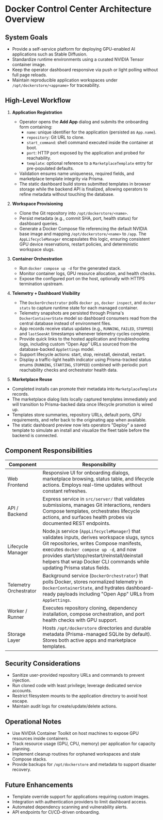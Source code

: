# Docker Control Center Architecture Overview

## System Goals
- Provide a self-service platform for deploying GPU-enabled AI applications such as Stable Diffusion.
- Standardize runtime environments using a curated NVIDIA Tensor container image.
- Keep the operator dashboard responsive via push or light polling without full page reloads.
- Maintain reproducible application workspaces under `/opt/dockerstore/<appname>` for traceability.

## High-Level Workflow
1. **Application Registration**
   - Operator opens the **Add App** dialog and submits the onboarding form containing:
     - `name`: unique identifier for the application (persisted as `App.name`).
     - `repository`: Git URL to clone.
     - `start_command`: shell command executed inside the container at boot.
     - `port`: HTTP port exposed by the application and probed for reachability.
     - `template`: optional reference to a `MarketplaceTemplate` entry for pre-populated defaults.
   - Validation ensures name uniqueness, required fields, and marketplace template integrity via Prisma.
   - The static dashboard build stores submitted templates in browser storage while the backend API is finalized, allowing operators to refine metadata without touching the database.

2. **Workspace Provisioning**
   - Clone the Git repository into `/opt/dockerstore/<name>`.
   - Persist metadata (e.g., commit SHA, port, health status) for dashboard queries.
   - Generate a Docker Compose file referencing the default NVIDIA base image and mapping `/opt/dockerstore/<name>` to `/app`. The `AppLifecycleManager` encapsulates this logic, ensuring consistent GPU device reservations, restart policies, and deterministic workspace slugs.

3. **Container Orchestration**
   - Run `docker compose up -d` for the generated stack.
   - Monitor container logs, GPU resource allocation, and health checks.
   - Expose the configured port on the host, optionally with HTTPS termination upstream.

4. **Telemetry + Dashboard Visibility**
   - The `DockerOrchestrator` polls `docker ps`, `docker inspect`, and `docker stats` to capture runtime state for each managed container.
   - Telemetry snapshots are persisted through Prisma's `DockerContainerState` model so dashboard consumers read from the central database instead of environment files.
   - App records receive status updates (e.g., `RUNNING`, `FAILED`, `STOPPED`) and `lastSeenAt` timestamps whenever telemetry cycles complete.
   - Provide quick links to the hosted application and troubleshooting logs, including custom “Open App” URLs sourced from the database-backed `AppSettings` model.
   - Support lifecycle actions: start, stop, reinstall, deinstall, restart.
   - Display a traffic-light health indicator using Prisma-tracked status enums (`RUNNING`, `STARTING`, `STOPPED`) combined with periodic port reachability checks and orchestrator health data.

5. **Marketplace Reuse**
- Completed installs can promote their metadata into `MarketplaceTemplate` records.
- The marketplace dialog lists locally captured templates immediately and will transition to Prisma-backed data once lifecycle promotion is wired up.
- Templates store summaries, repository URLs, default ports, GPU requirements, and refer back to the originating app when available.
- The static dashboard preview now lets operators "Deploy" a saved template to simulate an install and visualize the fleet table before the backend is connected.

## Component Responsibilities
| Component | Responsibility |
| --- | --- |
| Web Frontend | Responsive UI for onboarding dialogs, marketplace browsing, status table, and lifecycle actions. Employs real-time updates without constant refreshes. |
| API / Backend | Express service in `src/server/` that validates submissions, manages Git interactions, renders Compose templates, orchestrates lifecycle actions, and surfaces health probes via documented REST endpoints. |
| Lifecycle Manager | Node.js service (`AppLifecycleManager`) that validates inputs, derives workspace slugs, syncs Git repositories, writes Compose manifests, executes `docker compose up -d`, and now provides start/stop/restart/reinstall/deinstall helpers that wrap Docker CLI commands while updating Prisma status fields. |
| Telemetry Orchestrator | Background service (`DockerOrchestrator`) that polls Docker, stores normalized telemetry in `DockerContainerState`, and hydrates dashboard-ready payloads including "Open App" URLs from `AppSettings`. |
| Worker / Runner | Executes repository cloning, dependency installation, compose orchestration, and port health checks with GPU support. |
| Storage Layer | Hosts `/opt/dockerstore` directories and durable metadata (Prisma-managed SQLite by default). Stores both active apps and marketplace templates. |

## Security Considerations
- Sanitize user-provided repository URLs and commands to prevent injection.
- Run cloned code with least privilege; leverage dedicated service accounts.
- Restrict filesystem mounts to the application directory to avoid host escape.
- Maintain audit logs for create/update/delete actions.

## Operational Notes
- Use NVIDIA Container Toolkit on host machines to expose GPU resources inside containers.
- Track resource usage (GPU, CPU, memory) per application for capacity planning.
- Implement cleanup routines for orphaned workspaces and stale Compose stacks.
- Provide backups for `/opt/dockerstore` and metadata to support disaster recovery.

## Future Enhancements
- Template override support for applications requiring custom images.
- Integration with authentication providers to limit dashboard access.
- Automated dependency scanning and vulnerability alerts.
- API endpoints for CI/CD-driven onboarding.
